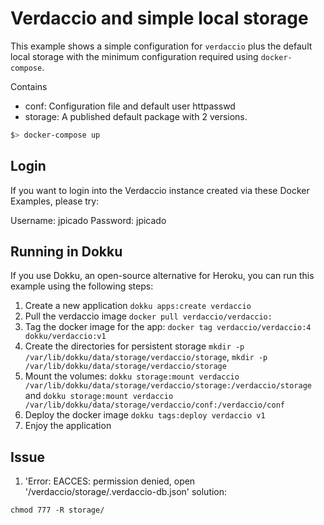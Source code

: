 # Verdaccio and simple local storage

This example shows a simple configuration for `verdaccio` plus the default local storage with the minimum configuration required using `docker-compose`.

Contains

* conf: Configuration file and default user httpasswd
* storage: A published default package with 2 versions.

```bash
$> docker-compose up
```

## Login

If you want to login into the Verdaccio instance created via these Docker Examples, please try:

Username: jpicado
Password: jpicado

## Running in Dokku

If you use Dokku, an open-source alternative for Heroku, you can run this example using the following steps:

1. Create a new application `dokku apps:create verdaccio`
2. Pull the verdaccio image `docker pull verdaccio/verdaccio:`
3. Tag the docker image for the app: `docker tag verdaccio/verdaccio:4 dokku/verdaccio:v1`
4. Create the directories for persistent storage `mkdir -p /var/lib/dokku/data/storage/verdaccio/storage`, `mkdir -p /var/lib/dokku/data/storage/verdaccio/storage`
5. Mount the volumes: `dokku storage:mount verdaccio /var/lib/dokku/data/storage/verdaccio/storage:/verdaccio/storage` and `dokku storage:mount verdaccio /var/lib/dokku/data/storage/verdaccio/conf:/verdaccio/conf`
4. Deploy the docker image `dokku tags:deploy verdaccio v1`
5. Enjoy the application


## Issue

1. 'Error: EACCES: permission denied, open \'/verdaccio/storage/.verdaccio-db.json\'
solution: 
```
chmod 777 -R storage/
```
